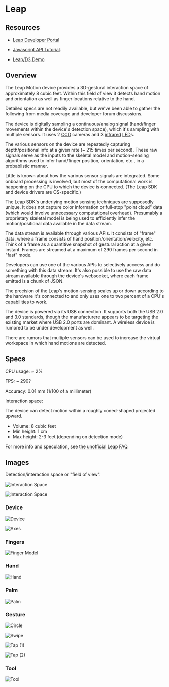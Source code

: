 Leap
====


## Resources

* [Leap Developer Portal](https://developer.leapmotion.com/dashboard)

* [Javascript API Tutorial](https://developer.leapmotion.com/documentation/guide/Sample_JavaScript_Tutorial).  

* [Leap/D3 Demo](https://gist.github.com/alangrafu/4650556)


## Overview

The Leap Motion device provides a 3D-gestural interaction space of approximately 8 cubic
feet.  Within this field of view it detects hand motion and orientation as well as finger locations relative to the hand. 

Detailed specs are not readily available, but we've been able to gather the following from media coverage and developer forum discussions.

The device is digitally sampling a continuous/analog signal (hand/finger movements within the device's detection space), which it's sampling with multiple sensors.  It uses 2 [CCD](https://en.wikipedia.org/wiki/Charge-coupled_device) cameras and 3 [infrared](http://en.wikipedia.org/wiki/Infrared) [LED](https://en.wikipedia.org/wiki/Light-emitting_diode)s.  

The various sensors on the device are repeatedly capturing depth/positional info at a given rate (~ 215 times per second).  These raw signals serve as the inputs to the skeletal model and motion-sensing algorithms used to infer hand/finger position, orientation, etc., in a probablistic manner.  

Little is known about how the various sensor signals are integrated.
Some onboard processing is involved, but most of the computational work is
happening on the CPU to which the device is connected. (The Leap SDK and device
drivers are OS-specific.) 

The Leap SDK's underlying motion sensing techniques are supposedly unique. It does not capture color information or full-stop "point cloud" data (which would involve unnecessary computational overhead).  Presumably a proprietary skeletal model is being used to efficiently infer the motion/positional data available in the data stream.

The data stream is available through various APIs.  It consists of "frame" data, where a frame consists of hand position/orientation/velocity, etc.  Think of a frame as a quantitive snapshot of gestural action at a given instant.  Frames are streamed at a maximum of 290 frames per second in "fast" mode.

Developers can use one of the various APIs to selectively acccess and do something with this data stream.  It's also possible to use the raw data stream available through
the device's websocket, where each frame emitted is a chunk of JSON.

The precision of the Leap's motion-sensing scales up or down according to the hardware it's connected to and only uses one to two percent of a CPU's capabilities to work. 

The device is powered via its USB connection.  It supports both the USB 2.0 and
3.0 standards, though the manufacturere appears to be targeting the existing market where USB 2.0 ports are dominant. A wireless device is rumored to be under development as well.

There are rumors that multiple sensors can be used to increase the virtual workspace in which hand motions are detected.


## Specs

CPU usage: ~ 2%

FPS: ~ 290?

Accuracy: 0.01 mm (1/100 of a millimeter)

Interaction space:

The device can detect motion within a roughly coned-shaped projected upward.

* Volume: 8 cubic feet
* Min height: 1 cm
* Max height: 2-3 feet (depending on detection mode)

For more info and speculation, see [the unofficial Leap FAQ](https://forums.leapmotion.com/showthread.php?420-The-unofficial-Leap-FAQ).


## Images

Detection/interaction space or "field of view".

![Interaction Space](images/range-1.jpg)

![Interaction Space](images/range-2.jpg)

### Device

![Device](images/device.png "Device")

![Axes](images/axes.png "Axes")

### Fingers

![Finger Model](images/fingers.png "Finger")

### Hand

![Hand](images/hand.png "Hand")

### Palm

![Palm](images/palm.png "Palm")

### Gesture

![Circle](images/circle.png "Circle")

![Swipe](images/swipe.png "Swipe")

![Tap (1)](images/tap-1.png "Tap 1")

![Tap (2)](images/tap-2.png "Tap 2")

### Tool

![Tool](images/tool.png "Tool")
